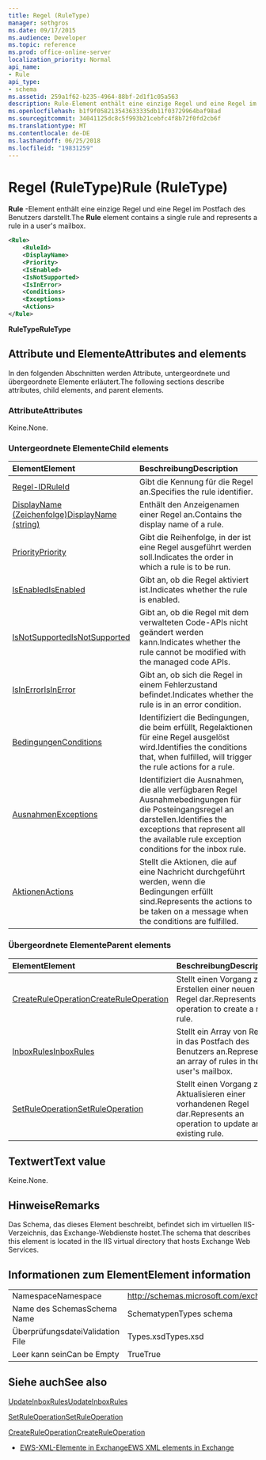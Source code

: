 ```yaml
---
title: Regel (RuleType)
manager: sethgros
ms.date: 09/17/2015
ms.audience: Developer
ms.topic: reference
ms.prod: office-online-server
localization_priority: Normal
api_name:
- Rule
api_type:
- schema
ms.assetid: 259a1f62-b235-4964-88bf-2d1f1c05a563
description: Rule-Element enthält eine einzige Regel und eine Regel im Postfach des Benutzers darstellt.
ms.openlocfilehash: b1f9f058213543633335db11f03729964baf98ad
ms.sourcegitcommit: 34041125dc8c5f993b21cebfc4f8b72f0fd2cb6f
ms.translationtype: MT
ms.contentlocale: de-DE
ms.lasthandoff: 06/25/2018
ms.locfileid: "19831259"
---
```

# <a name="rule-ruletype"></a><span data-ttu-id="7b285-103">Regel (RuleType)</span><span class="sxs-lookup"><span data-stu-id="7b285-103">Rule (RuleType)</span></span>

<span data-ttu-id="7b285-104">**Rule** -Element enthält eine einzige Regel und eine Regel im Postfach des Benutzers darstellt.</span><span class="sxs-lookup"><span data-stu-id="7b285-104">The **Rule** element contains a single rule and represents a rule in a user's mailbox.</span></span> 
  
```XML
<Rule>
    <RuleId>
    <DisplayName>
    <Priority>
    <IsEnabled>
    <IsNotSupported>
    <IsInError>
    <Conditions>
    <Exceptions>
    <Actions>
</Rule>
```

 <span data-ttu-id="7b285-105">**RuleType**</span><span class="sxs-lookup"><span data-stu-id="7b285-105">**RuleType**</span></span>
## <a name="attributes-and-elements"></a><span data-ttu-id="7b285-106">Attribute und Elemente</span><span class="sxs-lookup"><span data-stu-id="7b285-106">Attributes and elements</span></span>

<span data-ttu-id="7b285-107">In den folgenden Abschnitten werden Attribute, untergeordnete und übergeordnete Elemente erläutert.</span><span class="sxs-lookup"><span data-stu-id="7b285-107">The following sections describe attributes, child elements, and parent elements.</span></span>
  
### <a name="attributes"></a><span data-ttu-id="7b285-108">Attribute</span><span class="sxs-lookup"><span data-stu-id="7b285-108">Attributes</span></span>

<span data-ttu-id="7b285-109">Keine.</span><span class="sxs-lookup"><span data-stu-id="7b285-109">None.</span></span>
  
### <a name="child-elements"></a><span data-ttu-id="7b285-110">Untergeordnete Elemente</span><span class="sxs-lookup"><span data-stu-id="7b285-110">Child elements</span></span>

|<span data-ttu-id="7b285-111">**Element**</span><span class="sxs-lookup"><span data-stu-id="7b285-111">**Element**</span></span>|<span data-ttu-id="7b285-112">**Beschreibung**</span><span class="sxs-lookup"><span data-stu-id="7b285-112">**Description**</span></span>|
|:-----|:-----|
|[<span data-ttu-id="7b285-113">Regel-ID</span><span class="sxs-lookup"><span data-stu-id="7b285-113">RuleId</span></span>](ruleid.md) <br/> |<span data-ttu-id="7b285-114">Gibt die Kennung für die Regel an.</span><span class="sxs-lookup"><span data-stu-id="7b285-114">Specifies the rule identifier.</span></span>  <br/> |
|[<span data-ttu-id="7b285-115">DisplayName (Zeichenfolge)</span><span class="sxs-lookup"><span data-stu-id="7b285-115">DisplayName (string)</span></span>](displayname-string.md) <br/> |<span data-ttu-id="7b285-116">Enthält den Anzeigenamen einer Regel an.</span><span class="sxs-lookup"><span data-stu-id="7b285-116">Contains the display name of a rule.</span></span>  <br/> |
|[<span data-ttu-id="7b285-117">Priority</span><span class="sxs-lookup"><span data-stu-id="7b285-117">Priority</span></span>](priority.md) <br/> |<span data-ttu-id="7b285-118">Gibt die Reihenfolge, in der ist eine Regel ausgeführt werden soll.</span><span class="sxs-lookup"><span data-stu-id="7b285-118">Indicates the order in which a rule is to be run.</span></span>  <br/> |
|[<span data-ttu-id="7b285-119">IsEnabled</span><span class="sxs-lookup"><span data-stu-id="7b285-119">IsEnabled</span></span>](isenabled.md) <br/> |<span data-ttu-id="7b285-120">Gibt an, ob die Regel aktiviert ist.</span><span class="sxs-lookup"><span data-stu-id="7b285-120">Indicates whether the rule is enabled.</span></span>  <br/> |
|[<span data-ttu-id="7b285-121">IsNotSupported</span><span class="sxs-lookup"><span data-stu-id="7b285-121">IsNotSupported</span></span>](isnotsupported.md) <br/> |<span data-ttu-id="7b285-122">Gibt an, ob die Regel mit dem verwalteten Code-APIs nicht geändert werden kann.</span><span class="sxs-lookup"><span data-stu-id="7b285-122">Indicates whether the rule cannot be modified with the managed code APIs.</span></span>  <br/> |
|[<span data-ttu-id="7b285-123">IsInError</span><span class="sxs-lookup"><span data-stu-id="7b285-123">IsInError</span></span>](isinerror.md) <br/> |<span data-ttu-id="7b285-124">Gibt an, ob sich die Regel in einem Fehlerzustand befindet.</span><span class="sxs-lookup"><span data-stu-id="7b285-124">Indicates whether the rule is in an error condition.</span></span>  <br/> |
|[<span data-ttu-id="7b285-125">Bedingungen</span><span class="sxs-lookup"><span data-stu-id="7b285-125">Conditions</span></span>](conditions.md) <br/> |<span data-ttu-id="7b285-126">Identifiziert die Bedingungen, die beim erfüllt, Regelaktionen für eine Regel ausgelöst wird.</span><span class="sxs-lookup"><span data-stu-id="7b285-126">Identifies the conditions that, when fulfilled, will trigger the rule actions for a rule.</span></span>  <br/> |
|[<span data-ttu-id="7b285-127">Ausnahmen</span><span class="sxs-lookup"><span data-stu-id="7b285-127">Exceptions</span></span>](exceptions.md) <br/> |<span data-ttu-id="7b285-128">Identifiziert die Ausnahmen, die alle verfügbaren Regel Ausnahmebedingungen für die Posteingangsregel an darstellen.</span><span class="sxs-lookup"><span data-stu-id="7b285-128">Identifies the exceptions that represent all the available rule exception conditions for the inbox rule.</span></span>  <br/> |
|[<span data-ttu-id="7b285-129">Aktionen</span><span class="sxs-lookup"><span data-stu-id="7b285-129">Actions</span></span>](actions.md) <br/> |<span data-ttu-id="7b285-130">Stellt die Aktionen, die auf eine Nachricht durchgeführt werden, wenn die Bedingungen erfüllt sind.</span><span class="sxs-lookup"><span data-stu-id="7b285-130">Represents the actions to be taken on a message when the conditions are fulfilled.</span></span>  <br/> |
   
### <a name="parent-elements"></a><span data-ttu-id="7b285-131">Übergeordnete Elemente</span><span class="sxs-lookup"><span data-stu-id="7b285-131">Parent elements</span></span>

|<span data-ttu-id="7b285-132">**Element**</span><span class="sxs-lookup"><span data-stu-id="7b285-132">**Element**</span></span>|<span data-ttu-id="7b285-133">**Beschreibung**</span><span class="sxs-lookup"><span data-stu-id="7b285-133">**Description**</span></span>|
|:-----|:-----|
|[<span data-ttu-id="7b285-134">CreateRuleOperation</span><span class="sxs-lookup"><span data-stu-id="7b285-134">CreateRuleOperation</span></span>](createruleoperation.md) <br/> |<span data-ttu-id="7b285-135">Stellt einen Vorgang zum Erstellen einer neuen Regel dar.</span><span class="sxs-lookup"><span data-stu-id="7b285-135">Represents an operation to create a new rule.</span></span>  <br/> |
|[<span data-ttu-id="7b285-136">InboxRules</span><span class="sxs-lookup"><span data-stu-id="7b285-136">InboxRules</span></span>](inboxrules.md) <br/> |<span data-ttu-id="7b285-137">Stellt ein Array von Regeln in das Postfach des Benutzers an.</span><span class="sxs-lookup"><span data-stu-id="7b285-137">Represents an array of rules in the user's mailbox.</span></span>  <br/> |
|[<span data-ttu-id="7b285-138">SetRuleOperation</span><span class="sxs-lookup"><span data-stu-id="7b285-138">SetRuleOperation</span></span>](setruleoperation.md) <br/> |<span data-ttu-id="7b285-139">Stellt einen Vorgang zum Aktualisieren einer vorhandenen Regel dar.</span><span class="sxs-lookup"><span data-stu-id="7b285-139">Represents an operation to update an existing rule.</span></span>  <br/> |
   
## <a name="text-value"></a><span data-ttu-id="7b285-140">Textwert</span><span class="sxs-lookup"><span data-stu-id="7b285-140">Text value</span></span>

<span data-ttu-id="7b285-141">Keine.</span><span class="sxs-lookup"><span data-stu-id="7b285-141">None.</span></span>
  
## <a name="remarks"></a><span data-ttu-id="7b285-142">Hinweise</span><span class="sxs-lookup"><span data-stu-id="7b285-142">Remarks</span></span>

<span data-ttu-id="7b285-143">Das Schema, das dieses Element beschreibt, befindet sich im virtuellen IIS-Verzeichnis, das Exchange-Webdienste hostet.</span><span class="sxs-lookup"><span data-stu-id="7b285-143">The schema that describes this element is located in the IIS virtual directory that hosts Exchange Web Services.</span></span>
  
## <a name="element-information"></a><span data-ttu-id="7b285-144">Informationen zum Element</span><span class="sxs-lookup"><span data-stu-id="7b285-144">Element information</span></span>

|||
|:-----|:-----|
|<span data-ttu-id="7b285-145">Namespace</span><span class="sxs-lookup"><span data-stu-id="7b285-145">Namespace</span></span>  <br/> |http://schemas.microsoft.com/exchange/services/2006/types  <br/> |
|<span data-ttu-id="7b285-146">Name des Schemas</span><span class="sxs-lookup"><span data-stu-id="7b285-146">Schema Name</span></span>  <br/> |<span data-ttu-id="7b285-147">Schematypen</span><span class="sxs-lookup"><span data-stu-id="7b285-147">Types schema</span></span>  <br/> |
|<span data-ttu-id="7b285-148">Überprüfungsdatei</span><span class="sxs-lookup"><span data-stu-id="7b285-148">Validation File</span></span>  <br/> |<span data-ttu-id="7b285-149">Types.xsd</span><span class="sxs-lookup"><span data-stu-id="7b285-149">Types.xsd</span></span>  <br/> |
|<span data-ttu-id="7b285-150">Leer kann sein</span><span class="sxs-lookup"><span data-stu-id="7b285-150">Can be Empty</span></span>  <br/> |<span data-ttu-id="7b285-151">True</span><span class="sxs-lookup"><span data-stu-id="7b285-151">True</span></span>  <br/> |
   
## <a name="see-also"></a><span data-ttu-id="7b285-152">Siehe auch</span><span class="sxs-lookup"><span data-stu-id="7b285-152">See also</span></span>



[<span data-ttu-id="7b285-153">UpdateInboxRules</span><span class="sxs-lookup"><span data-stu-id="7b285-153">UpdateInboxRules</span></span>](updateinboxrules.md)
  
[<span data-ttu-id="7b285-154">SetRuleOperation</span><span class="sxs-lookup"><span data-stu-id="7b285-154">SetRuleOperation</span></span>](setruleoperation.md)
  
[<span data-ttu-id="7b285-155">CreateRuleOperation</span><span class="sxs-lookup"><span data-stu-id="7b285-155">CreateRuleOperation</span></span>](createruleoperation.md)


- [<span data-ttu-id="7b285-156">EWS-XML-Elemente in Exchange</span><span class="sxs-lookup"><span data-stu-id="7b285-156">EWS XML elements in Exchange</span></span>](ews-xml-elements-in-exchange.md)

